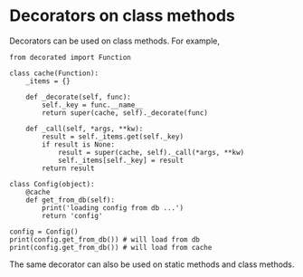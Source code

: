 # Decorators on class methods

Decorators can be used on class methods. For example,

	from decorated import Function
	
	class cache(Function):
	    _items = {}
	        
	    def _decorate(self, func):
	        self._key = func.__name__
	        return super(cache, self)._decorate(func)
	        
	    def _call(self, *args, **kw):
	        result = self._items.get(self._key)
	        if result is None:
	            result = super(cache, self)._call(*args, **kw)
	            self._items[self._key] = result
	        return result
	
	class Config(object):
	    @cache
	    def get_from_db(self):
	        print('loading config from db ...')
	        return 'config'
	
	config = Config()
	print(config.get_from_db()) # will load from db
	print(config.get_from_db()) # will load from cache
	
The same decorator can also be used on static methods and class methods.
